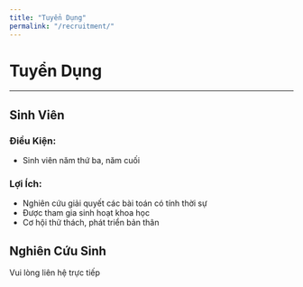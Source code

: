 ```yaml
---
title: "Tuyển Dụng"
permalink: "/recruitment/"
---
```

# Tuyển Dụng
---

## Sinh Viên
### Điều Kiện:
* Sinh viên năm thứ ba, năm cuối

### Lợi Ích:
* Nghiên cứu giải quyết các bài toán có tính thời sự
* Được tham gia sinh hoạt khoa học
* Cơ hội thử thách, phát triển bản thân

## Nghiên Cứu Sinh
Vui lòng liên hệ trực tiếp
